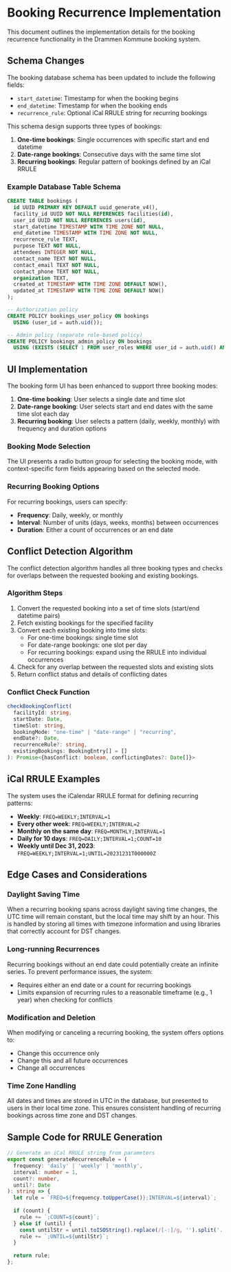 
# Booking Recurrence Implementation

This document outlines the implementation details for the booking recurrence functionality in the Drammen Kommune booking system.

## Schema Changes

The booking database schema has been updated to include the following fields:

- `start_datetime`: Timestamp for when the booking begins
- `end_datetime`: Timestamp for when the booking ends
- `recurrence_rule`: Optional iCal RRULE string for recurring bookings

This schema design supports three types of bookings:

1. **One-time bookings**: Single occurrences with specific start and end datetime
2. **Date-range bookings**: Consecutive days with the same time slot
3. **Recurring bookings**: Regular pattern of bookings defined by an iCal RRULE

### Example Database Table Schema

```sql
CREATE TABLE bookings (
  id UUID PRIMARY KEY DEFAULT uuid_generate_v4(),
  facility_id UUID NOT NULL REFERENCES facilities(id),
  user_id UUID NOT NULL REFERENCES users(id),
  start_datetime TIMESTAMP WITH TIME ZONE NOT NULL,
  end_datetime TIMESTAMP WITH TIME ZONE NOT NULL,
  recurrence_rule TEXT,
  purpose TEXT NOT NULL,
  attendees INTEGER NOT NULL,
  contact_name TEXT NOT NULL,
  contact_email TEXT NOT NULL,
  contact_phone TEXT NOT NULL,
  organization TEXT,
  created_at TIMESTAMP WITH TIME ZONE DEFAULT NOW(),
  updated_at TIMESTAMP WITH TIME ZONE DEFAULT NOW()
);

-- Authorization policy
CREATE POLICY bookings_user_policy ON bookings
  USING (user_id = auth.uid());

-- Admin policy (separate role-based policy)
CREATE POLICY bookings_admin_policy ON bookings
  USING (EXISTS (SELECT 1 FROM user_roles WHERE user_id = auth.uid() AND role = 'admin'));
```

## UI Implementation

The booking form UI has been enhanced to support three booking modes:

1. **One-time booking**: User selects a single date and time slot
2. **Date-range booking**: User selects start and end dates with the same time slot each day
3. **Recurring booking**: User selects a pattern (daily, weekly, monthly) with frequency and duration options

### Booking Mode Selection

The UI presents a radio button group for selecting the booking mode, with context-specific form fields appearing based on the selected mode.

### Recurring Booking Options

For recurring bookings, users can specify:

- **Frequency**: Daily, weekly, or monthly
- **Interval**: Number of units (days, weeks, months) between occurrences
- **Duration**: Either a count of occurrences or an end date

## Conflict Detection Algorithm

The conflict detection algorithm handles all three booking types and checks for overlaps between the requested booking and existing bookings.

### Algorithm Steps

1. Convert the requested booking into a set of time slots (start/end datetime pairs)
2. Fetch existing bookings for the specified facility
3. Convert each existing booking into time slots:
   - For one-time bookings: single time slot
   - For date-range bookings: one slot per day
   - For recurring bookings: expand using the RRULE into individual occurrences
4. Check for any overlap between the requested slots and existing slots
5. Return conflict status and details of conflicting dates

### Conflict Check Function

```typescript
checkBookingConflict(
  facilityId: string,
  startDate: Date,
  timeSlot: string,
  bookingMode: "one-time" | "date-range" | "recurring",
  endDate?: Date,
  recurrenceRule?: string,
  existingBookings: BookingEntry[] = []
): Promise<{hasConflict: boolean, conflictingDates?: Date[]}>
```

## iCal RRULE Examples

The system uses the iCalendar RRULE format for defining recurring patterns:

- **Weekly**: `FREQ=WEEKLY;INTERVAL=1`
- **Every other week**: `FREQ=WEEKLY;INTERVAL=2`
- **Monthly on the same day**: `FREQ=MONTHLY;INTERVAL=1`
- **Daily for 10 days**: `FREQ=DAILY;INTERVAL=1;COUNT=10`
- **Weekly until Dec 31, 2023**: `FREQ=WEEKLY;INTERVAL=1;UNTIL=20231231T000000Z`

## Edge Cases and Considerations

### Daylight Saving Time

When a recurring booking spans across daylight saving time changes, the UTC time will remain constant, but the local time may shift by an hour. This is handled by storing all times with timezone information and using libraries that correctly account for DST changes.

### Long-running Recurrences

Recurring bookings without an end date could potentially create an infinite series. To prevent performance issues, the system:

- Requires either an end date or a count for recurring bookings
- Limits expansion of recurring rules to a reasonable timeframe (e.g., 1 year) when checking for conflicts

### Modification and Deletion

When modifying or canceling a recurring booking, the system offers options to:

- Change this occurrence only
- Change this and all future occurrences
- Change all occurrences

### Time Zone Handling

All dates and times are stored in UTC in the database, but presented to users in their local time zone. This ensures consistent handling of recurring bookings across time zone and DST changes.

## Sample Code for RRULE Generation

```typescript
// Generate an iCal RRULE string from parameters
export const generateRecurrenceRule = (
  frequency: 'daily' | 'weekly' | 'monthly',
  interval: number = 1,
  count?: number,
  until?: Date
): string => {
  let rule = `FREQ=${frequency.toUpperCase()};INTERVAL=${interval}`;
  
  if (count) {
    rule += `;COUNT=${count}`;
  } else if (until) {
    const untilStr = until.toISOString().replace(/[-:]/g, '').split('.')[0] + 'Z';
    rule += `;UNTIL=${untilStr}`;
  }
  
  return rule;
};
```
